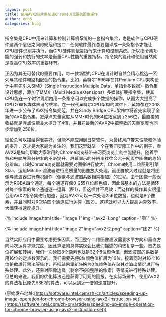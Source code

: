 ```yaml
---
layout: post
title: 使用AVX2指令集加速Chrome浏览器的图像操作
author: enh6
categories: blog
---
```


指令集是CPU中用来计算和控制计算机系统的一套指令集合，也是软件与CPU硬件这两个层级之间的规范和接口：任何软件最终总要翻译成一条条指令才能让CPU硬件识别并执行，而CPU硬件则依靠指令来计算和控制系统。所以指令集功能的强弱和执行的效率是衡量CPU性能的重要指标，指令集的设计和使用自然就是提高CPU效率的重要环节。

正因为其无可替代的重要作用，每一款新型的CPU在设计时自然会精心挑选一系列与其硬件电路相配合的指令集。比如，英特尔1996年在其Pentium CPU架构设计中率先引入SIMD（Single Instruction Multiple Data，单指令多数据）指令集设计思想，添加了MMX（Multi Media eXtensions）多媒体扩展指令集，使其CPU能在一个时钟周期内用一条指令可以完成多个数据的操作，从而大大提高了CPU处理多媒体应用的效率。在一代代英特尔CPU架构的演进下，英特尔在2008年进一步公布了AVX指令集规范，并在Sandy Bridge CPU架构中将首先实现了全新的AVX指令集，把浮点矢量宽度从MMX时代的64位拓宽到了256位，最直接的收益就是浮点性能最大提升了4倍，并且在最新的AVX2中把整数的矢量宽度也同步增加到256位。

理论总可以描绘得很美好，但能不能应用到日常软件，为最终用户带来性能和体验的提升，这才是大家最为关注的。我们这里就举一个在我们实际工作中的例子，看AVX2是如何帮助大家常用的Chrome浏览器带来网页浏览上的性能提升。随着手机和电脑屏幕分辨率的不断提升，屏幕显示的分辨率往往会大于网页中图像的原始分辨率。此时Chrome浏览器就需要对图像进行放大。Chrome使用二维图形引擎Skia，运用Mitchell滤波器进行高质量的图像放大处理，而图像放大过程就是将图像与滤波器进行卷积操作（像素与滤波器系数相乘相加）的过程。由于图像一般表示为RGBA四个通道，每个通道存储0-255八位颜色值，因此最基本的方法是循环对每个像素的每个通道逐一运算（图1），但这样并不高效；而这样的操作其实很适合用AVX2指令集进行加速，因为AVX2可以一次处理256位数据，也就是8个像素，并且同时对RGBA四个通道进行运算（图2）。这样就可以大大提高运算效率，大幅获得速度提升。

{% include image.html title="image 1" img="avx2-1.png" caption="图1" %}

{% include image.html title="image 2" img="avx2-2.png" caption="图2" %}

当然实际应用中需要考虑更多因素，而且整个二维图像滤波需要水平方向和垂直方向两次运算才能完成，因此算法的具体实现会比我们描述的稍微复杂一些。首先是位扩展和转换，我们一次读取8个像素也就是32个8位颜色值，但滤波器的系数是用16位的定点数表示的。我们需要先将8位颜色值扩展为16位，接着同时对16个16位整数进行乘法等操作，再把结果重新转换为8位颜色值存储并对溢出情况进行特殊处理。此外，还需对图像边缘（剩余不被8整除的像素）等情况进行特殊处理。但总的来说，我们的优化算法还是获得了可观的回报，在实际场景中，使用AVX2的算法相比原先SSE2的算法，可以达到近一倍的速度提升。

(原始发布地址:[https://software.intel.com/zh-cn/articles/speeding-up-image-operation-for-chrome-browser-using-avx2-instruction-set](https://software.intel.com/zh-cn/articles/speeding-up-image-operation-for-chrome-browser-using-avx2-instruction-set))
